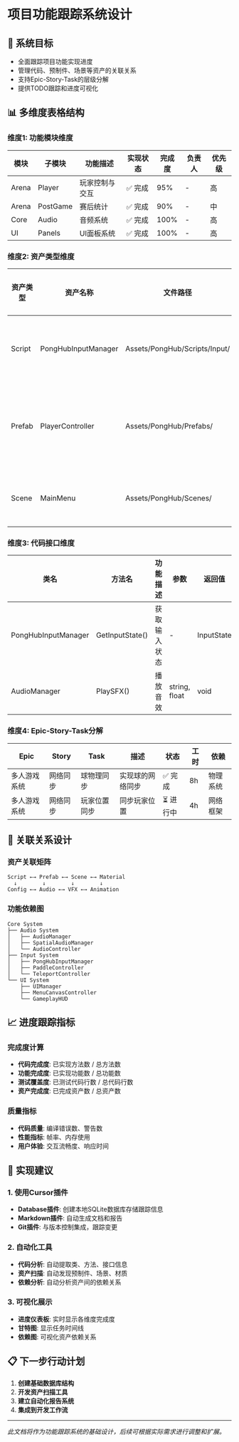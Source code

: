 # 项目功能跟踪系统设计

## 🎯 系统目标
- 全面跟踪项目功能实现进度
- 管理代码、预制件、场景等资产的关联关系
- 支持Epic-Story-Task的层级分解
- 提供TODO跟踪和进度可视化

## 📊 多维度表格结构

### 维度1: 功能模块维度
| 模块 | 子模块 | 功能描述 | 实现状态 | 完成度 | 负责人 | 优先级 |
|------|--------|----------|----------|--------|--------|--------|
| Arena | Player | 玩家控制与交互 | ✅ 完成 | 95% | - | 高 |
| Arena | PostGame | 赛后统计 | ✅ 完成 | 90% | - | 中 |
| Core | Audio | 音频系统 | ✅ 完成 | 100% | - | 高 |
| UI | Panels | UI面板系统 | ✅ 完成 | 100% | - | 高 |

### 维度2: 资产类型维度
| 资产类型 | 资产名称 | 文件路径 | 功能描述 | 状态 | 依赖关系 | 测试状态 |
|----------|----------|----------|----------|------|----------|----------|
| Script | PongHubInputManager | Assets/PongHub/Scripts/Input/ | 输入管理核心 | ✅ 完成 | Core, UI | ✅ 已测试 |
| Prefab | PlayerController | Assets/PongHub/Prefabs/ | 玩家控制器预制件 | ✅ 完成 | Input | ⚠️ 需测试 |
| Scene | MainMenu | Assets/PongHub/Scenes/ | 主菜单场景 | ✅ 完成 | UI | ✅ 已测试 |

### 维度3: 代码接口维度
| 类名 | 方法名 | 功能描述 | 参数 | 返回值 | 实现状态 | 测试覆盖 |
|------|--------|----------|------|--------|----------|----------|
| PongHubInputManager | GetInputState() | 获取输入状态 | - | InputState | ✅ 完成 | ✅ 100% |
| AudioManager | PlaySFX() | 播放音效 | string, float | void | ✅ 完成 | ⚠️ 80% |

### 维度4: Epic-Story-Task分解
| Epic | Story | Task | 描述 | 状态 | 工时 | 依赖 |
|------|-------|------|------|------|------|------|
| 多人游戏系统 | 网络同步 | 球物理同步 | 实现球的网络同步 | ✅ 完成 | 8h | 物理系统 |
| 多人游戏系统 | 网络同步 | 玩家位置同步 | 同步玩家位置 | ⏳ 进行中 | 4h | 网络框架 |

## 🔗 关联关系设计

### 资产关联矩阵
```
Script ←→ Prefab ←→ Scene ←→ Material
  ↓        ↓        ↓        ↓
Config ←→ Audio ←→ VFX ←→ Animation
```

### 功能依赖图
```
Core System
├── Audio System
│   ├── AudioManager
│   ├── SpatialAudioManager
│   └── AudioController
├── Input System
│   ├── PongHubInputManager
│   ├── PaddleController
│   └── TeleportController
└── UI System
    ├── UIManager
    ├── MenuCanvasController
    └── GameplayHUD
```

## 📈 进度跟踪指标

### 完成度计算
- **代码完成度**: 已实现方法数 / 总方法数
- **功能完成度**: 已实现功能数 / 总功能数
- **测试覆盖度**: 已测试代码行数 / 总代码行数
- **资产完成度**: 已完成资产数 / 总资产数

### 质量指标
- **代码质量**: 编译错误数、警告数
- **性能指标**: 帧率、内存使用
- **用户体验**: 交互流畅度、响应时间

## 🎯 实现建议

### 1. 使用Cursor插件
- **Database插件**: 创建本地SQLite数据库存储跟踪信息
- **Markdown插件**: 自动生成文档和报告
- **Git插件**: 与版本控制集成，跟踪变更

### 2. 自动化工具
- **代码分析**: 自动提取类、方法、接口信息
- **资产扫描**: 自动发现预制件、场景、材质
- **依赖分析**: 自动分析资产间的依赖关系

### 3. 可视化展示
- **进度仪表板**: 实时显示各维度完成度
- **甘特图**: 显示任务时间线
- **依赖图**: 可视化资产依赖关系

## 📋 下一步行动计划

1. **创建基础数据库结构**
2. **开发资产扫描工具**
3. **建立自动化报告系统**
4. **集成到开发工作流**

---

*此文档将作为功能跟踪系统的基础设计，后续可根据实际需求进行调整和扩展。*